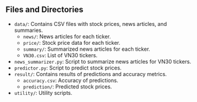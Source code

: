 ## Files and Directories

- `data/`: Contains CSV files with stock prices, news articles, and summaries.
  - `news/`: News articles for each ticker.
  - `price/`: Stock price data for each ticker.
  - `summary/`: Summarized news articles for each ticker.
  - `VN30.csv`: List of VN30 tickers.
- `news_summarizer.py`: Script to summarize news articles for VN30 tickers.
- `predictor.py`: Script to predict stock prices.
- `result/`: Contains results of predictions and accuracy metrics.
  - `accuracy.csv`: Accuracy of predictions.
  - `prediction/`: Predicted stock prices.
- `utility/`: Utility scripts.

